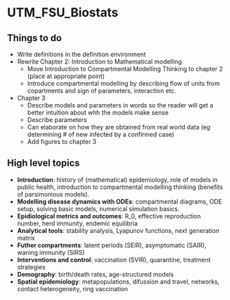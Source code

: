 # UTM_FSU_Biostats

## Things to do

- Write definitions in the definition environment
- Rewrite Chapter 2: Introduction to Mathematical modelling
  - Move Introduction to Compartmental Modelling Thinking to chapter 2 (place at appropriate point)
  - Introduce compartmental modelling by describing flow of units from copartments and sign of parameters, interaction etc.
- Chapter 3
  - Describe models and parameters in words so the reader will get a better intuition about whh the models make sense
  - Describe parameters
  - Can elaborate on how they are obtained from real world data (eg determining # of new infected by a confirmed case)
  - Add figures to chapter 3

## High level topics

- **Introduction**: history of (mathematical) epidemiology, role of models in public health, introduction to compartmental modelling thinking (benefits of parsimonious models).
- **Modelling disease dynamics with ODEs**: compartmental diagrams, ODE setup, solving basic models, numerical simulation basics.
- **Epidiological metrics and outcomes**: R_0, effective reproduction number, herd immunity, endemic equilibria
- **Analytical tools**: stability analysis, Lyapunov functions, next generation matrix
- **Futher compartments**: latent periods (SEIR), asymptomatic (SAIR), waning immunity (SIRS)
- **Interventions and control**: vaccination (SVIR), quarantine, treatment strategies
- **Demography**: birth/death rates, age-structured models
- **Spatial epidemiology**: metapopulations, difussion and travel, networks, contact heterogeneity, ring vaccination

